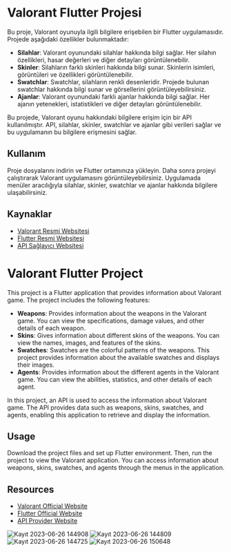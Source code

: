 # Valorant Flutter Projesi

Bu proje, Valorant oyunuyla ilgili bilgilere erişebilen bir Flutter uygulamasıdır. Projede aşağıdaki özellikler bulunmaktadır:

- **Silahlar**: Valorant oyunundaki silahlar hakkında bilgi sağlar. Her silahın özellikleri, hasar değerleri ve diğer detayları görüntülenebilir.
- **Skinler**: Silahların farklı skinleri hakkında bilgi sunar. Skinlerin isimleri, görüntüleri ve özellikleri görüntülenebilir.
- **Swatchlar**: Swatchlar, silahların renkli desenleridir. Projede bulunan swatchlar hakkında bilgi sunar ve görsellerini görüntüleyebilirsiniz.
- **Ajanlar**: Valorant oyunundaki farklı ajanlar hakkında bilgi sağlar. Her ajanın yetenekleri, istatistikleri ve diğer detayları görüntülenebilir.

Bu projede, Valorant oyunu hakkındaki bilgilere erişim için bir API kullanılmıştır. API, silahlar, skinler, swatchlar ve ajanlar gibi verileri sağlar ve bu uygulamanın bu bilgilere erişmesini sağlar.

## Kullanım

Proje dosyalarını indirin ve Flutter ortamınıza yükleyin. Daha sonra projeyi çalıştırarak Valorant uygulamasını görüntüleyebilirsiniz. Uygulamada menüler aracılığıyla silahlar, skinler, swatchlar ve ajanlar hakkında bilgilere ulaşabilirsiniz.

## Kaynaklar

- [Valorant Resmi Websitesi](https://playvalorant.com/)
- [Flutter Resmi Websitesi](https://flutter.dev/)
- [API Sağlayıcı Websitesi](https://valorant-api.com/)

# Valorant Flutter Project

This project is a Flutter application that provides information about Valorant game. The project includes the following features:

- **Weapons**: Provides information about the weapons in the Valorant game. You can view the specifications, damage values, and other details of each weapon.
- **Skins**: Gives information about different skins of the weapons. You can view the names, images, and features of the skins.
- **Swatches**: Swatches are the colorful patterns of the weapons. This project provides information about the available swatches and displays their images.
- **Agents**: Provides information about the different agents in the Valorant game. You can view the abilities, statistics, and other details of each agent.

In this project, an API is used to access the information about Valorant game. The API provides data such as weapons, skins, swatches, and agents, enabling this application to retrieve and display the information.

## Usage

Download the project files and set up Flutter environment. Then, run the project to view the Valorant application. You can access information about weapons, skins, swatches, and agents through the menus in the application.

## Resources

- [Valorant Official Website](https://playvalorant.com/)
- [Flutter Official Website](https://flutter.dev/)
- [API Provider Website](https://valorant-api.com/)

 
 ![Kayıt 2023-06-26 144908](https://github.com/ResulAkkiz/valorant_api/assets/103184232/5bb003a9-3d8b-4d47-94c4-37c154ca23a5)
 ![Kayıt 2023-06-26 144809](https://github.com/ResulAkkiz/valorant_api/assets/103184232/c62a44c0-a040-4ddc-b5e4-184d72f459f8)
 ![Kayıt 2023-06-26 144725](https://github.com/ResulAkkiz/valorant_api/assets/103184232/19436ac1-50b8-4e5f-ab7c-eb8134fd7978)
 ![Kayıt 2023-06-26 150648](https://github.com/ResulAkkiz/valorant_api/assets/103184232/e65254b9-7049-4ad1-9084-39b2e2fce300)



  
